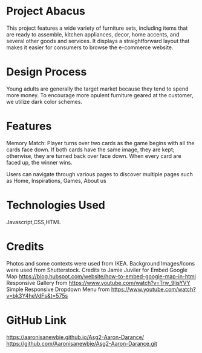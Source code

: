 # Project Abacus

This project features a wide variety of furniture sets, including items that are ready to assemble, kitchen appliances, decor, home accents, and several other goods and services. It displays a straightforward layout that makes it easier for consumers to browse the e-commerce website.

# Design Process

Young adults are generally the target market because they tend to spend more money. To encourage more opulent furniture geared at the customer, we utilize dark color schemes.

# Features

Memory Match: Player turns over two cards as the game begins with all the cards face down. If both cards have the same image, they are kept; otherwise, they are turned back over face down. When every card are faced up, the winner wins.

Users can navigate through various pages to discover multiple pages such as Home, Inspirations, Games, About us

# Technologies Used

Javascript,CSS,HTML

# Credits

Photos and some contexts were used from IKEA.
Background Images/Icons were used from Shutterstock.
Credits to Jamie Juviler for Embed Google Map https://blog.hubspot.com/website/how-to-embed-google-map-in-html
Responsive Gallery from https://www.youtube.com/watch?v=Trw_9lisYVY
Simple Responsive Dropdown Menu from https://www.youtube.com/watch?v=bk3Y4heVdFs&t=575s

# GitHub Link
https://aaronisanewbie.github.io/Asg2-Aaron-Darance/
https://github.com/Aaronisanewbie/Asg2-Aaron-Darance.git
